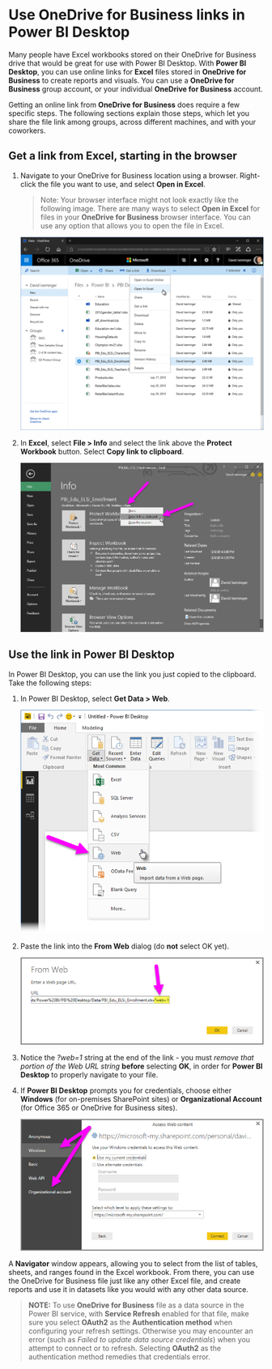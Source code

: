 ﻿<properties
   pageTitle="Use OneDrive for Business links in Power BI Desktop"
   description="Use OneDrive for Business links in Power BI Desktop"
   services="powerbi"
   documentationCenter=""
   authors="davidiseminger"
   manager="mblythe"
   backup=""
   editor=""
   tags=""
   qualityFocus="no"
   qualityDate=""/>

<tags
   ms.service="powerbi"
   ms.devlang="NA"
   ms.topic="article"
   ms.tgt_pltfrm="NA"
   ms.workload="powerbi"
   ms.date="03/01/2017"
   ms.author="davidi"/>

# Use OneDrive for Business links in Power BI Desktop

Many people have Excel workbooks stored on their OneDrive for Business drive that would be great for use with Power BI Desktop. With **Power BI Desktop**, you can use online links for **Excel** files stored in **OneDrive for Business** to create reports and visuals. You can use a **OneDrive for Business** group account, or your individual **OneDrive for Business** account.

Getting an online link from **OneDrive for Business** does require a few specific steps. The following sections explain those steps, which let you share the file link among groups, across different machines, and with your coworkers.

## Get a link from Excel, starting in the browser

1.  Navigate to your OneDrive for Business location using a browser. Right-click the file you want to use, and select **Open in Excel**.
    >Note: Your browser interface might not look exactly like the following image. There are many ways to select **Open in Excel** for files in your **OneDrive for Business** browser interface. You can use any option that allows you to open the file in Excel.

    ![](media/powerbi-desktop-use-onedrive-business-links/ODB-Links_02.png)

2.  In **Excel**, select **File > Info** and select the link above the **Protect Workbook** button. Select **Copy link to clipboard**.

    ![](media/powerbi-desktop-use-onedrive-business-links/ODB-Links_03.png)

## Use the link in Power BI Desktop

In Power BI Desktop, you can use the link you just copied to the clipboard. Take the following steps:

1.  In Power BI Desktop, select **Get Data > Web**.

    ![](media/powerbi-desktop-use-onedrive-business-links/ODB-Links_04.png)

2. Paste the link into the **From Web** dialog (do **not** select OK yet).

    ![](media/powerbi-desktop-use-onedrive-business-links/ODB-Links_05.png)

3.  Notice the *?web=1* string at the end of the link - you must *remove that portion of the Web URL string* **before** selecting **OK**, in order for **Power BI Desktop** to properly navigate to your file.

4.  If **Power BI Desktop** prompts you for credentials, choose either **Windows** (for on-premises SharePoint sites) or **Organizational Account** (for Office 365 or OneDrive for Business sites).

    ![](media/powerbi-desktop-use-onedrive-business-links/ODB-Links_06.png)

A **Navigator** window appears, allowing you to select from the list of tables, sheets, and ranges found in the Excel workbook. From there, you can use the OneDrive for Business file just like any other Excel file, and create reports and use it in datasets like you would with any other data source.

> **NOTE:** To use **OneDrive for Business** file as a data source in the Power BI service, with **Service Refresh** enabled for that file, make sure you select **OAuth2** as the **Authentication method** when configuring your refresh settings. Otherwise you may encounter an error (such as *Failed to update data source credentials*) when you attempt to connect or to refresh. Selecting **OAuth2** as the authentication method remedies that credentials error.
